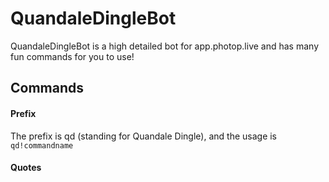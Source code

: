 # QuandaleDingleBot
QuandaleDingleBot is a high detailed bot for app.photop.live and has many fun commands for you to use!
## Commands
#### Prefix
The prefix is qd (standing for Quandale Dingle), and the usage is `qd!commandname`
#### Quotes

